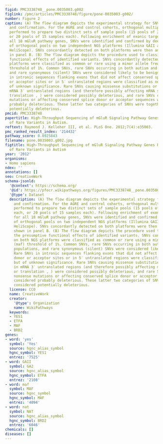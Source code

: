 ```yaml
---
figid: PMC3338748__pone.0035003.g002
figlink: /pmc/articles/PMC3338748/figure/pone-0035003-g002/
number: Figure 2
caption: (A) The flow diagram depicts the experimental strategy for SNV discovery
  and confirmation. For the AGRE and control cohorts, orthogonal multiplexing was
  performed to prepare two distinct sets of sample pools (15 pools of 20 samples each,
  or 20 pools of 15 samples each). Following enrichment of exonic target regions for
  all 18 mGluR pathway genes, SNVs were identified and confirmed by deep resequencing
  of orthogonal pools on two independent NGS platforms (Illumina GAII and the Helicos
  HeliScope). SNVs concordantly detected on both platforms were then analyzed as shown
  in panel B. (B) The flow diagram depicts the procedure used to classify the presumptive
  functional effects of identified variants. SNVs concordantly detected on both NGS
  platforms were classified as common or rare using a minor allele frequency (maf)
  threshold of 1%. Common SNVs, rare SNVs occurring in both autism and control populations,
  and rare synonymous (silent) SNVs were considered likely to be benign. Rare SNVs
  in intronic sequences flanking exons that did not affect conserved splice donor
  or acceptor sites or in 5′ untranslated regions were classified as not benign but
  of unknown significance. Rare SNVs causing missense substitutions or occurring in
  mRNA 3′ untranslated regions (and therefore possibly affecting mRNA stability or
  translation , ) were considered possibly deleterious, and rare SNVs causing nonsense
  mutations or affecting conserved splice donor or acceptor sequences were considered
  probably deleterious. These latter two categories of SNVs were together considered
  potentially deleterious.
pmcid: PMC3338748
papertitle: High-Throughput Sequencing of mGluR Signaling Pathway Genes Reveals Enrichment
  of Rare Variants in Autism.
reftext: Raymond J. Kelleher III, et al. PLoS One. 2012;7(4):e35003.
pmc_ranked_result_index: '214432'
pathway_score: 0.8925843
filename: pone.0035003.g002.jpg
figtitle: High-Throughput Sequencing of mGluR Signaling Pathway Genes Reveals Enrichment
  of Rare Variants in Autism
year: '2012'
organisms:
- Homo sapiens
ndex: ''
annotations: []
seo: CreativeWork
schema-jsonld:
  '@context': https://schema.org/
  '@id': https://pfocr.wikipathways.org/figures/PMC3338748__pone.0035003.g002.html
  '@type': Dataset
  description: (A) The flow diagram depicts the experimental strategy for SNV discovery
    and confirmation. For the AGRE and control cohorts, orthogonal multiplexing was
    performed to prepare two distinct sets of sample pools (15 pools of 20 samples
    each, or 20 pools of 15 samples each). Following enrichment of exonic target regions
    for all 18 mGluR pathway genes, SNVs were identified and confirmed by deep resequencing
    of orthogonal pools on two independent NGS platforms (Illumina GAII and the Helicos
    HeliScope). SNVs concordantly detected on both platforms were then analyzed as
    shown in panel B. (B) The flow diagram depicts the procedure used to classify
    the presumptive functional effects of identified variants. SNVs concordantly detected
    on both NGS platforms were classified as common or rare using a minor allele frequency
    (maf) threshold of 1%. Common SNVs, rare SNVs occurring in both autism and control
    populations, and rare synonymous (silent) SNVs were considered likely to be benign.
    Rare SNVs in intronic sequences flanking exons that did not affect conserved splice
    donor or acceptor sites or in 5′ untranslated regions were classified as not benign
    but of unknown significance. Rare SNVs causing missense substitutions or occurring
    in mRNA 3′ untranslated regions (and therefore possibly affecting mRNA stability
    or translation , ) were considered possibly deleterious, and rare SNVs causing
    nonsense mutations or affecting conserved splice donor or acceptor sequences were
    considered probably deleterious. These latter two categories of SNVs were together
    considered potentially deleterious.
  license: CC0
  name: CreativeWork
  creator:
    '@type': Organization
    name: WikiPathways
  keywords:
  - YES1
  - ETFA
  - MAF
  - BRD2
genes:
- word: 'yes'
  symbol: 'Yes'
  source: hgnc_alias_symbol
  hgnc_symbol: YES1
  entrez: '7525'
- word: GAII
  symbol: GA2
  source: hgnc_alias_symbol
  hgnc_symbol: ETFA
  entrez: '2108'
- word: maf
  symbol: MAF
  source: hgnc_symbol
  hgnc_symbol: MAF
  entrez: '4094'
- word: nat
  symbol: NAT
  source: hgnc_alias_symbol
  hgnc_symbol: BRD2
  entrez: '6046'
chemicals: []
diseases: []
---
```

